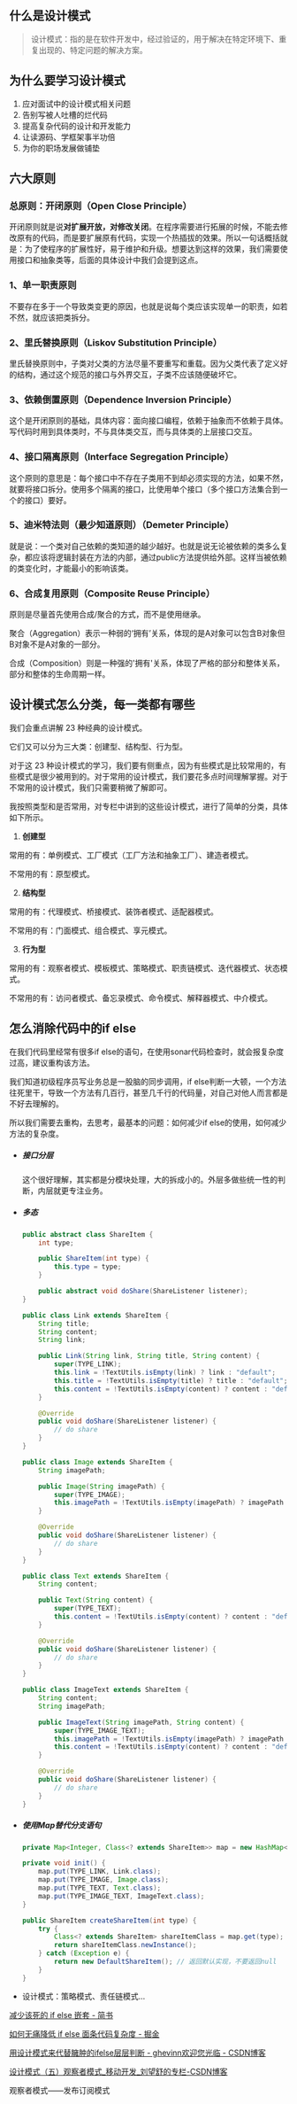 ## 什么是设计模式

> 设计模式：指的是在软件开发中，经过验证的，用于解决在特定环境下、重复出现的、特定问题的解决方案。

## 为什么要学习设计模式

1. 应对面试中的设计模式相关问题
2. 告别写被人吐槽的烂代码
3. 提高复杂代码的设计和开发能力
4. 让读源码、学框架事半功倍
5. 为你的职场发展做铺垫

## 六大原则

### 总原则：开闭原则（Open Close Principle）

开闭原则就是说**对扩展开放，对修改关闭**。在程序需要进行拓展的时候，不能去修改原有的代码，而是要扩展原有代码，实现一个热插拔的效果。所以一句话概括就是：为了使程序的扩展性好，易于维护和升级。想要达到这样的效果，我们需要使用接口和抽象类等，后面的具体设计中我们会提到这点。

### 1、单一职责原则

不要存在多于一个导致类变更的原因，也就是说每个类应该实现单一的职责，如若不然，就应该把类拆分。

### 2、里氏替换原则（Liskov Substitution Principle）

里氏替换原则中，子类对父类的方法尽量不要重写和重载。因为父类代表了定义好的结构，通过这个规范的接口与外界交互，子类不应该随便破坏它。

### 3、依赖倒置原则（Dependence Inversion Principle）

这个是开闭原则的基础，具体内容：面向接口编程，依赖于抽象而不依赖于具体。写代码时用到具体类时，不与具体类交互，而与具体类的上层接口交互。

### 4、接口隔离原则（Interface Segregation Principle）

这个原则的意思是：每个接口中不存在子类用不到却必须实现的方法，如果不然，就要将接口拆分。使用多个隔离的接口，比使用单个接口（多个接口方法集合到一个的接口）要好。

### 5、迪米特法则（最少知道原则）（Demeter Principle）

就是说：一个类对自己依赖的类知道的越少越好。也就是说无论被依赖的类多么复杂，都应该将逻辑封装在方法的内部，通过public方法提供给外部。这样当被依赖的类变化时，才能最小的影响该类。

### 6、合成复用原则（Composite Reuse Principle）

原则是尽量首先使用合成/聚合的方式，而不是使用继承。

聚合（Aggregation）表示一种弱的‘拥有’关系，体现的是A对象可以包含B对象但B对象不是A对象的一部分。

合成（Composition）则是一种强的'拥有'关系，体现了严格的部分和整体关系，部分和整体的生命周期一样。

## 设计模式怎么分类，每一类都有哪些

我们会重点讲解 23 种经典的设计模式。

它们又可以分为三大类：创建型、结构型、行为型。

对于这 23 种设计模式的学习，我们要有侧重点，因为有些模式是比较常用的，有些模式是很少被用到的。对于常用的设计模式，我们要花多点时间理解掌握。对于不常用的设计模式，我们只需要稍微了解即可。

我按照类型和是否常用，对专栏中讲到的这些设计模式，进行了简单的分类，具体如下所示。

1. **创建型**

常用的有：单例模式、工厂模式（工厂方法和抽象工厂）、建造者模式。

不常用的有：原型模式。

2. **结构型**

常用的有：代理模式、桥接模式、装饰者模式、适配器模式。

不常用的有：门面模式、组合模式、享元模式。

3. **行为型**

常用的有：观察者模式、模板模式、策略模式、职责链模式、迭代器模式、状态模式。

不常用的有：访问者模式、备忘录模式、命令模式、解释器模式、中介模式。



## 怎么消除代码中的if else

在我们代码里经常有很多if else的语句，在使用sonar代码检查时，就会报复杂度过高，建议重构该方法。

我们知道初级程序员写业务总是一股脑的同步调用，if else判断一大顿，一个方法往死里干，导致一个方法有几百行，甚至几千行的代码量，对自己对他人而言都是不好去理解的。



所以我们需要去重构，去思考，最基本的问题：如何减少if else的使用，如何减少方法的复杂度。

- ##### 接口分层

  这个很好理解，其实都是分模块处理，大的拆成小的。外层多做些统一性的判断，内层就更专注业务。

- ##### 多态

  ```java
  public abstract class ShareItem {
      int type;
  
      public ShareItem(int type) {
          this.type = type;
      }
  
      public abstract void doShare(ShareListener listener);
  }
  
  public class Link extends ShareItem {
      String title;
      String content;
      String link;
  
      public Link(String link, String title, String content) {
          super(TYPE_LINK);
          this.link = !TextUtils.isEmpty(link) ? link : "default";
          this.title = !TextUtils.isEmpty(title) ? title : "default";
          this.content = !TextUtils.isEmpty(content) ? content : "default";
      }
  
      @Override
      public void doShare(ShareListener listener) {
          // do share
      }
  }
  
  public class Image extends ShareItem {
      String imagePath;
  
      public Image(String imagePath) {
          super(TYPE_IMAGE);
          this.imagePath = !TextUtils.isEmpty(imagePath) ? imagePath : "default";
      }
  
      @Override
      public void doShare(ShareListener listener) {
          // do share
      }
  }
  
  public class Text extends ShareItem {
      String content;
  
      public Text(String content) {
          super(TYPE_TEXT);
          this.content = !TextUtils.isEmpty(content) ? content : "default";
      }
  
      @Override
      public void doShare(ShareListener listener) {
          // do share
      }
  }
  
  public class ImageText extends ShareItem {
      String content;
      String imagePath;
  
      public ImageText(String imagePath, String content) {
          super(TYPE_IMAGE_TEXT);
          this.imagePath = !TextUtils.isEmpty(imagePath) ? imagePath : "default";
          this.content = !TextUtils.isEmpty(content) ? content : "default";
      }
  
      @Override
      public void doShare(ShareListener listener) {
          // do share
      }
  }
  ```

- ##### 使用Map替代分支语句

  ```java
  private Map<Integer, Class<? extends ShareItem>> map = new HashMap<>();
  
  private void init() {
      map.put(TYPE_LINK, Link.class);
      map.put(TYPE_IMAGE, Image.class);
      map.put(TYPE_TEXT, Text.class);
      map.put(TYPE_IMAGE_TEXT, ImageText.class);
  }
  
  public ShareItem createShareItem(int type) {
      try {
          Class<? extends ShareItem> shareItemClass = map.get(type);
          return shareItemClass.newInstance();
      } catch (Exception e) {
          return new DefaultShareItem(); // 返回默认实现，不要返回null
      } 
  }
  ```

- 设计模式：策略模式、责任链模式...

[减少该死的 if else 嵌套 \- 简书](https://www.jianshu.com/p/57c065b124c4)

[如何无痛降低 if else 面条代码复杂度 \- 掘金](https://juejin.im/post/59dc66256fb9a0452a3b4832)

[用设计模式来代替臃肿的ifelse层层判断 \- ghevinn欢迎您光临 \- CSDN博客](https://blog.csdn.net/ghevinn/article/details/24792071)







[设计模式（五）观察者模式\_移动开发\_刘望舒的专栏\-CSDN博客](https://blog.csdn.net/itachi85/article/details/50773358)

观察者模式——发布订阅模式